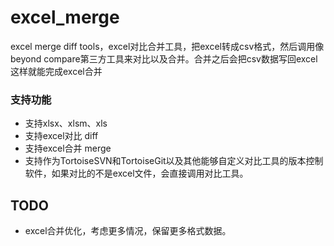 # excel_merge
excel merge diff tools，excel对比合并工具，把excel转成csv格式，然后调用像beyond compare第三方工具来对比以及合并。合并之后会把csv数据写回excel这样就能完成excel合并

### 支持功能

- 支持xlsx、xlsm、xls
- 支持excel对比 diff
- 支持excel合并 merge
- 支持作为TortoiseSVN和TortoiseGit以及其他能够自定义对比工具的版本控制软件，如果对比的不是excel文件，会直接调用对比工具。

## TODO

- excel合并优化，考虑更多情况，保留更多格式数据。
